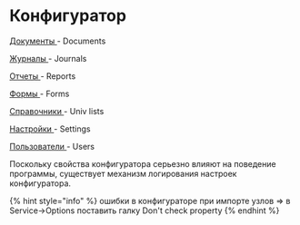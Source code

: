 # Конфигуратор

[Документы ](dokumenty/)- Documents

[Журналы ](zhurnaly)- Journals

[Отчеты ](otchety/)- Reports

[Формы ](formy/)- Forms

[Справочники ](spravochniki/)- Univ lists

[Настройки ](nastroiki/)- Settings

[Пользователи ](polzovateli/)- Users

Поскольку свойства конфигуратора серьезно влияют на поведение программы, существует механизм логирования настроек конфигуратора.

{% hint style="info" %}
 ошибки в конфигураторе при импорте узлов =&gt; в Service-&gt;Options поставить галку Don't check property
{% endhint %}



